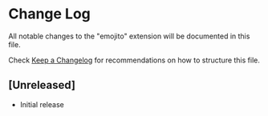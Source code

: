 # Change Log

All notable changes to the "emojito" extension will be documented in this file.

Check [Keep a Changelog](http://keepachangelog.com/) for recommendations on how to structure this file.

## [Unreleased]

- Initial release